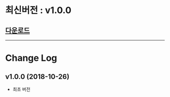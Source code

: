 # 최신버전 :  v1.0.0

## [다운로드](https://kr.object.ncloudstorage.com/itsb/sdk/GamePotSDK_ios_1026.zip)



------

# Change Log

## v1.0.0 (2018-10-26)

- 최초 버전

